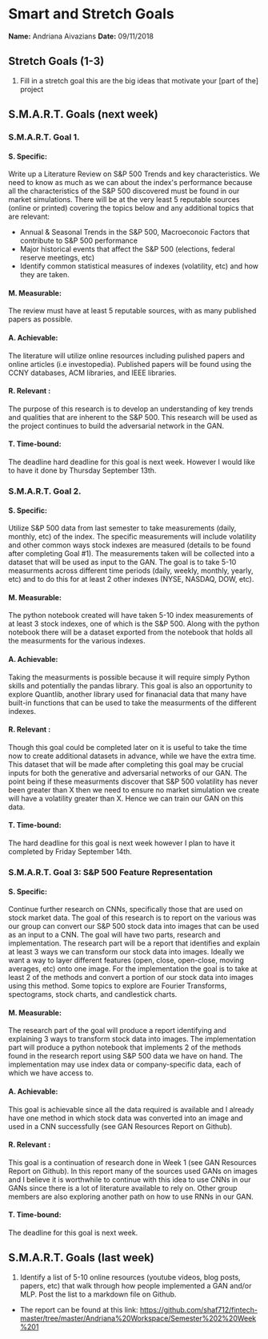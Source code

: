 # Smart and Stretch Goals #

**Name:** Andriana Aivazians
**Date:** 09/11/2018

## Stretch Goals (1-3)

1. Fill in a stretch goal this are the big ideas that motivate your [part of the] project


## S.M.A.R.T. Goals (next week)


### S.M.A.R.T. Goal 1.

#### S. Specific: 
Write up a Literature Review on S&P 500 Trends and key characteristics. We need to know as much as we can about the index's performance because all the characteristics of the S&P 500 discovered must be found in our market simulations. There will be at the very least 5 reputable sources (online or printed) covering the topics below and any additional topics that are relevant:
* Annual & Seasonal Trends in the S&P 500, Macroeconoic Factors that contribute to S&P 500 performance
* Major historical events that affect the S&P 500 (elections, federal reserve meetings, etc)
* Identify common statistical measures of indexes (volatility, etc) and how they are taken.

#### M. Measurable: 
The review must have at least 5 reputable sources, with as many published papers as possible.

#### A. Achievable: 
The literature will utilize online resources including pulished papers and online articles (i.e investopedia). Published papers will be found using the CCNY databases, ACM libraries, and IEEE libraries.

#### R. Relevant :
The purpose of this research is to develop an understanding of key trends and qualities that are inherent to the S&P 500. This research will be used as the project continues to build the adversarial network in the GAN.


#### T. Time-bound: 
The deadline hard deadline for this goal is next week. However I would like to have it done by Thursday September 13th.

### S.M.A.R.T. Goal 2.

#### S. Specific: 
Utilize S&P 500 data from last semester to take measurements (daily, monthly, etc) of the index. The specific measurements will include volatility and other common ways stock indexes are measured (details to be found after completing Goal #1). The measurements taken will be collected into a dataset that will be used as input to the GAN. The goal is to take 5-10 measurments across different time periods (daily, weekly, monthly, yearly, etc) and to do this for at least 2 other indexes (NYSE, NASDAQ, DOW, etc).

#### M. Measurable: 
The python notebook created will have taken 5-10 index measurements of at least 3 stock indexes, one of which is the S&P 500. Along with the python notebook there will be a dataset exported from the notebook that holds all the measurments for the various indexes.

#### A. Achievable: 
Taking the measurments is possible because it will require simply Python skills and potentially the pandas library. This goal is also an opportunity to explore Quantlib, another library used for finanacial data that many have built-in functions that can be used to take the measurments of the different indexes.

#### R. Relevant :
Though this goal could be completed later on it is useful to take the time now to create additional datasets in advance, while we have the extra time. This dataset that will be made after completing this goal may be crucial inputs for both the generative and adversarial networks of our GAN. The point being if these measurments discover that S&P 500 volatility has never been greater than X then we need to ensure no market simulation we create will have a volatility greater than X. Hence we can train our GAN on this data.

#### T. Time-bound: 
The hard deadline for this goal is next week however I plan to have it completed by Friday September 14th.

### S.M.A.R.T. Goal 3: S&P 500 Feature Representation

#### S. Specific: 
Continue further research on CNNs, specifically those that are used on stock market data. The goal of this research is to report on the various was our group can convert our S&P 500 stock data into images that can be used as an input to a CNN. The goal will have two parts, research and implementation. The research part will be a report that identifies and explain at least 3 ways we can transform our stock data into images. Ideally we want a way to layer different features (open, close, open-close, moving averages, etc) onto one image. For the implementation the goal is to take at least 2 of the methods and convert a portion of our stock data into images using this method. Some topics to explore are Fourier Transforms, spectograms, stock charts, and candlestick charts.

#### M. Measurable: 
The research part of the goal will produce a report identifying and explaining 3 ways to transform stock data into images. The implementation part will produce a python notebook that implements 2 of the methods found in the research report using S&P 500 data we have on hand. The implementation may use index data or company-specific data, each of which we have access to.

#### A. Achievable: 
This goal is achievable since all the data required is available and I already have one method in which stock data was converted into an image and used in a CNN successfully (see GAN Resources Report on Github).

#### R. Relevant :
This goal is a continuation of research done in Week 1 (see GAN Resources Report on Github). In this report many of the sources used GANs on images and I believe it is worthwhile to continue with this idea to use CNNs in our GANs since there is a lot of literature available to rely on. Other group members are also exploring another path on how to use RNNs in our GAN.

#### T. Time-bound: 
The deadline for this goal is next week.


## S.M.A.R.T. Goals (last week)

1. Identify a list of 5-10 online resources (youtube videos, blog posts, papers, etc) that walk through how people implemented a GAN and/or MLP. Post the list to a markdown file on Github.
* The report can be found at this link: https://github.com/shaf712/fintech-master/tree/master/Andriana%20Workspace/Semester%202%20Week%201
